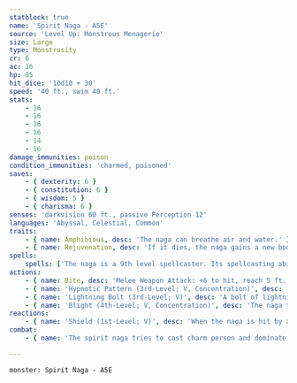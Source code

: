 ```yaml
---
statblock: true
name: 'Spirit Naga - A5E'
source: 'Level Up: Monstrous Menagerie'
size: Large
type: Monstrosity
cr: 6
ac: 16
hp: 85
hit_dice: '10d10 + 30'
speed: '40 ft., swim 40 ft.'
stats:
    - 16
    - 16
    - 16
    - 16
    - 14
    - 16
damage_immunities: poison
condition_immunities: 'charmed, poisoned'
saves:
    - { dexterity: 6 }
    - { constitution: 6 }
    - { wisdom: 5 }
    - { charisma: 6 }
senses: 'darkvision 60 ft., passive Perception 12'
languages: 'Abyssal, Celestial, Common'
traits:
    - { name: Amphibious, desc: 'The naga can breathe air and water.' }
    - { name: Rejuvenation, desc: 'If it dies, the naga gains a new body in 1d6 days, regaining all its hit points. This trait can be removed with a wish spell.' }
spells:
    spells: ['The naga is a 9th level spellcaster. Its spellcasting ability is Intelligence (spell save DC 14). The naga has the following wizard spells prepared, which it can cast with only vocalized components:', 'Cantrips (at will): mage hand, minor illusion', '1st-level (4 slots): charm person, shield', '2nd-level (3 slots): detect thoughts, levitate', '3rd-level (3 slots) hypnotic pattern, lightning bolt', '4th-level (3 slots): arcane eye, blight', '5th-level (1 slots): dominate person']
actions:
    - { name: Bite, desc: 'Melee Weapon Attack: +6 to hit, reach 5 ft., one target. Hit: 10 (2d6 + 3) piercing damage. The target makes a DC 15 Constitution saving throw, taking 28 (8d6) poison damage on a failure or half damage on a success.' }
    - { name: 'Hypnotic Pattern (3rd-Level; V, Concentration)', desc: 'A swirling pattern of light appears at a point within 120 feet of the naga. Each creature within 10 feet of the pattern that can see it makes a DC 14 Wisdom saving throw. On a failure, the creature is charmed for 1 minute. While charmed, the creature is incapacitated and its Speed is 0. The effect ends on a creature if it takes damage or if another creature uses an action to shake it out of its daze.' }
    - { name: 'Lightning Bolt (3rd-Level; V)', desc: 'A bolt of lightning 5 feet wide and 100 feet long arcs from the naga. Each creature in the area makes a DC 14 Dexterity saving throw, taking 28 (8d6) lightning damage on a failure or half damage on a success.' }
    - { name: 'Blight (4th-Level; V, Concentration)', desc: 'The naga targets a living creature or plant within 30 feet, draining moisture and vitality from it. The target makes a DC 14 Constitution saving throw, taking 36 (8d8) necrotic damage on a failure or half damage on a success. Plant creatures have disadvantage on their saving throw and take maximum damage. A nonmagical plant dies.' }
reactions:
    - { name: 'Shield (1st-Level; V)', desc: 'When the naga is hit by an attack or targeted by magic missile, it gains a +5 bonus to AC (including against the triggering attack) and immunity to magic missile. These benefits last until the beginning of its next turn.' }
combat:
    - { name: 'The spirit naga tries to cast charm person and dominate person before combat starts', desc: 'In combat, it casts hypnotic pattern or lightning bolt if it can target two or more opponents. Otherwise, it bites in melee or casts blight from a distance. It casts shield whenever necessary. It fights to the death.' }

---
```

```statblock
monster: Spirit Naga - A5E
```
